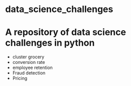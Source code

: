 # data_science_challenges
# A repository of data science challenges in python

* cluster grocery
* conversion rate
* employee retention
* Fraud detection
* Pricing
